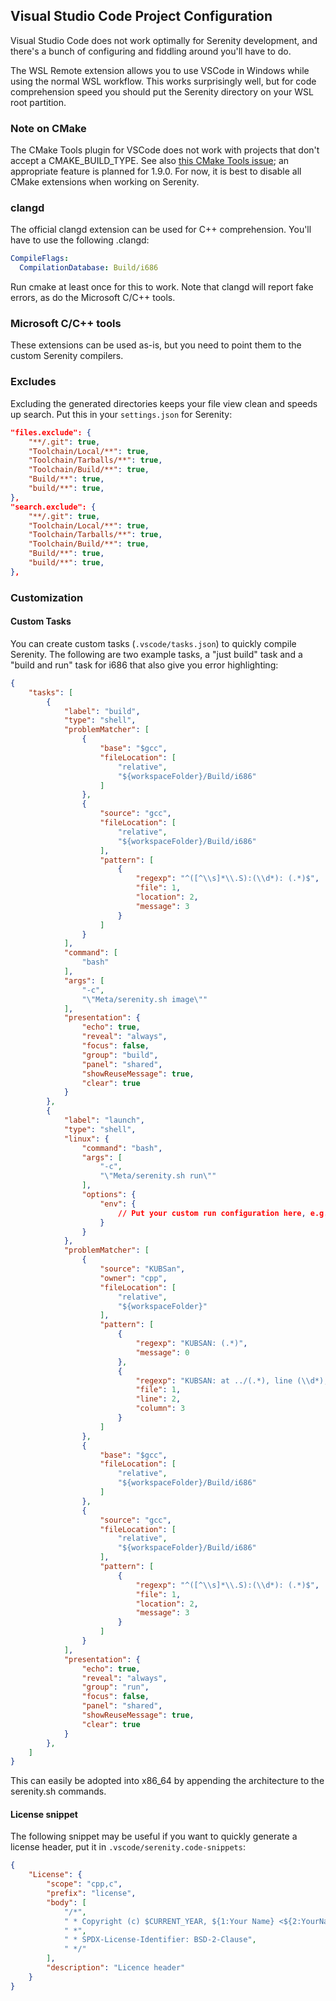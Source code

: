 ## Visual Studio Code Project Configuration

Visual Studio Code does not work optimally for Serenity development, and there's a bunch of configuring and fiddling around you'll have to do.

The WSL Remote extension allows you to use VSCode in Windows while using the normal WSL workflow. This works surprisingly well, but for code comprehension speed you should put the Serenity directory on your WSL root partition.

### Note on CMake

The CMake Tools plugin for VSCode does not work with projects that don't accept a CMAKE_BUILD_TYPE. See also [this CMake Tools issue](https://github.com/microsoft/vscode-cmake-tools/issues/1639); an appropriate feature is planned for 1.9.0. For now, it is best to disable all CMake extensions when working on Serenity.

### clangd

The official clangd extension can be used for C++ comprehension. You'll have to use the following .clangd:

```yaml
CompileFlags:
  CompilationDatabase: Build/i686
```

Run cmake at least once for this to work. Note that clangd will report fake errors, as do the Microsoft C/C++ tools.

### Microsoft C/C++ tools

These extensions can be used as-is, but you need to point them to the custom Serenity compilers.

### Excludes

Excluding the generated directories keeps your file view clean and speeds up search. Put this in your `settings.json` for Serenity:

```json
"files.exclude": {
	"**/.git": true,
	"Toolchain/Local/**": true,
	"Toolchain/Tarballs/**": true,
	"Toolchain/Build/**": true,
	"Build/**": true,
	"build/**": true,
},
"search.exclude": {
	"**/.git": true,
	"Toolchain/Local/**": true,
	"Toolchain/Tarballs/**": true,
	"Toolchain/Build/**": true,
	"Build/**": true,
	"build/**": true,
},
```

### Customization

#### Custom Tasks

You can create custom tasks (`.vscode/tasks.json`) to quickly compile Serenity. The following are two example tasks, a "just build" task and a "build and run" task for i686 that also give you error highlighting:

```json
{
    "tasks": [
        {
            "label": "build",
            "type": "shell",
            "problemMatcher": [
                {
                    "base": "$gcc",
                    "fileLocation": [
                        "relative",
                        "${workspaceFolder}/Build/i686"
                    ]
                },
                {
                    "source": "gcc",
                    "fileLocation": [
                        "relative",
                        "${workspaceFolder}/Build/i686"
                    ],
                    "pattern": [
                        {
                            "regexp": "^([^\\s]*\\.S):(\\d*): (.*)$",
                            "file": 1,
                            "location": 2,
                            "message": 3
                        }
                    ]
                }
            ],
            "command": [
                "bash"
            ],
            "args": [
                "-c",
                "\"Meta/serenity.sh image\""
            ],
            "presentation": {
                "echo": true,
                "reveal": "always",
                "focus": false,
                "group": "build",
                "panel": "shared",
                "showReuseMessage": true,
                "clear": true
            }
        },
        {
            "label": "launch",
            "type": "shell",
            "linux": {
                "command": "bash",
                "args": [
                    "-c",
                    "\"Meta/serenity.sh run\""
                ],
                "options": {
                    "env": {
                        // Put your custom run configuration here, e.g. SERENITY_RAM_SIZE
                    }
                }
            },
            "problemMatcher": [
                {
                    "source": "KUBSan",
                    "owner": "cpp",
                    "fileLocation": [
                        "relative",
                        "${workspaceFolder}"
                    ],
                    "pattern": [
                        {
                            "regexp": "KUBSAN: (.*)",
                            "message": 0
                        },
                        {
                            "regexp": "KUBSAN: at ../(.*), line (\\d*), column: (\\d*)",
                            "file": 1,
                            "line": 2,
                            "column": 3
                        }
                    ]
                },
                {
                    "base": "$gcc",
                    "fileLocation": [
                        "relative",
                        "${workspaceFolder}/Build/i686"
                    ]
                },
                {
                    "source": "gcc",
                    "fileLocation": [
                        "relative",
                        "${workspaceFolder}/Build/i686"
                    ],
                    "pattern": [
                        {
                            "regexp": "^([^\\s]*\\.S):(\\d*): (.*)$",
                            "file": 1,
                            "location": 2,
                            "message": 3
                        }
                    ]
                }
            ],
            "presentation": {
                "echo": true,
                "reveal": "always",
                "group": "run",
                "focus": false,
                "panel": "shared",
                "showReuseMessage": true,
                "clear": true
            }
        },
    ]
}
```

This can easily be adopted into x86_64 by appending the architecture to the serenity.sh commands.

#### License snippet

The following snippet may be useful if you want to quickly generate a license header, put it in `.vscode/serenity.code-snippets`:
```json
{
    "License": {
        "scope": "cpp,c",
        "prefix": "license",
        "body": [
            "/*",
            " * Copyright (c) $CURRENT_YEAR, ${1:Your Name} <${2:YourName@Email.com}>.",
            " *",
            " * SPDX-License-Identifier: BSD-2-Clause",
            " */"
        ],
        "description": "Licence header"
    }
}
```
